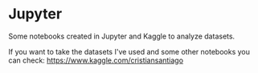 # Jupyter
Some notebooks created in Jupyter and Kaggle to analyze datasets.

If you want to take the datasets I've used and some other notebooks you can check:  https://www.kaggle.com/cristiansantiago 
